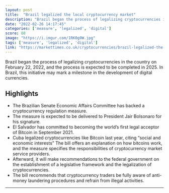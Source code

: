 ```yaml
---
layout: post
title:  "Brazil legalized the local cryptocurrency market"
description: "Brazil began the process of legalizing cryptocurrencies in the country on February 22, 2022, and the process is expected to be completed in 2025. In Brazil, this initiative may mark a milestone in the development of digital currencies."
date: "2022-02-26 14:17:45"
categories: ['measure', 'legalized', 'digital']
score: 88
image: "https://i.imgur.com/1RK0g0W.jpg"
tags: ['measure', 'legalized', 'digital']
link: "https://markettimes.co.uk/cryptocurrencies/brazil-legalized-the-local-cryptocurrency-market/"
---
```


Brazil began the process of legalizing cryptocurrencies in the country on February 22, 2022, and the process is expected to be completed in 2025. In Brazil, this initiative may mark a milestone in the development of digital currencies.

## Highlights

- The Brazilian Senate Economic Affairs Committee has backed a cryptocurrency regulation measure.
- The measure is expected to be delivered to President Jair Bolsonaro for his signature.
- El Salvador has committed to becoming the world’s first legal acceptor of Bitcoin in September 2021.
- Cuba legalized cryptocurrencies like Bitcoin last year, citing “social and economic interests” The bill offers an explanation on how bitcoins work, and the measure specifies the responsibilities of cryptocurrency market service providers.
- Afterward, it will make recommendations to the federal government on the establishment of a legislative framework and the legalization of cryptocurrencies.
- The bill recommends that cryptocurrency traders be fully aware of anti-money laundering procedures and refrain from illegal activities.

---
